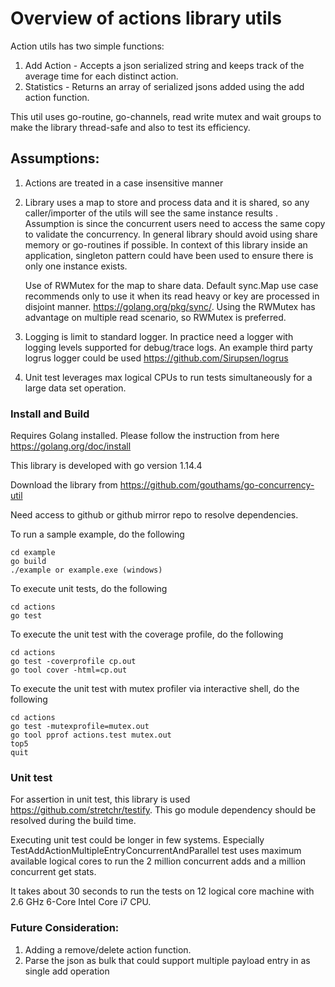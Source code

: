 # Overview of actions library utils
Action utils has two simple functions:
1) Add Action - Accepts a json serialized string and keeps track of the average time for each distinct action.
2) Statistics - Returns an array of serialized jsons added using the add action function.

This util uses go-routine, go-channels, read write mutex and wait groups to make the library thread-safe 
and also to test its efficiency.
    
## Assumptions:

1) Actions are treated in a case insensitive manner

2) Library uses a map to store and process data and it is shared, so any caller/importer of the utils will see the same
    instance results . Assumption is since the concurrent users need to access the same copy to validate the concurrency.
    In general library should avoid using share memory or go-routines if possible. In context of this library inside 
    an application, singleton pattern could have been used to ensure there is only one instance exists.
    
    Use of RWMutex for the map to share data. 
    Default sync.Map use case recommends only to use it when its read heavy or key are processed in disjoint manner.
    https://golang.org/pkg/sync/. Using the RWMutex has advantage on multiple read scenario, so RWMutex is preferred.
     
3) Logging is limit to standard logger. In practice need a logger with logging levels supported for debug/trace logs.
   An example third party logrus logger could be used https://github.com/Sirupsen/logrus

4) Unit test leverages max logical CPUs to run tests simultaneously for a large data set operation. 

### Install and Build
Requires Golang installed. Please follow the instruction from here https://golang.org/doc/install

This library is developed with go version 1.14.4

Download the library from https://github.com/gouthams/go-concurrency-util

Need access to github or github mirror repo to resolve dependencies.

To run a sample example, do the following
```shell script
cd example
go build
./example or example.exe (windows)
```

To execute unit tests, do the following
```shell script
cd actions
go test
```

To execute the unit test with the coverage profile, do the following
```shell script
cd actions
go test -coverprofile cp.out
go tool cover -html=cp.out
```

To execute the unit test with mutex profiler via interactive shell, do the following
```shell script
cd actions
go test -mutexprofile=mutex.out
go tool pprof actions.test mutex.out
top5
quit
```

### Unit test
For assertion in unit test, this library is used https://github.com/stretchr/testify. 
This go module dependency should be resolved during the build time.  

Executing unit test could be longer in few systems. 
Especially TestAddActionMultipleEntryConcurrentAndParallel test uses maximum available logical cores
to run the 2 million concurrent adds and a million concurrent get stats.

It takes about 30 seconds to run the tests on 12 logical core machine with 2.6 GHz 6-Core Intel Core i7 CPU.

### Future Consideration:
   1) Adding a remove/delete action function.
   2) Parse the json as bulk that could support multiple payload entry in as single add operation
   
